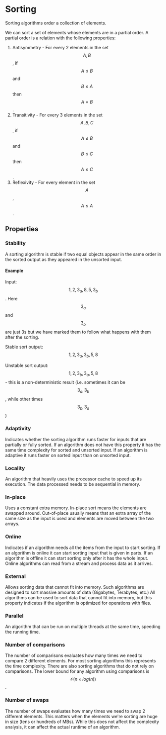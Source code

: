 # Sorting

Sorting algorithms order a collection of elements.

We can sort a set of elements whose elements are in a partial order. A partial order is a relation with the following properties:

1. Antisymmetry - For every 2 elements in the set $$A, B$$, if $$A \le B$$ and $$B \le A$$ then $$A=B$$.
2. Transitivity - For every 3 elements in the set $$A, B, C$$, if $$A \le B$$ and $$B \le C$$ then $$A \le C$$.
3. Reflexivity - For every element in the set $$A$$, $$A \le A$$.

## Properties

### **Stability**

A sorting algorithm is stable if two equal objects appear in the same order in the sorted output as they appeared in the unsorted input.

#### Example

Input: $$1, 2, 3_a, 8, 5, 3_b$$. Here $$3_a$$ and $$3_b$$ are just 3s but we have marked them to follow what happens with them after the sorting.

Stable sort output: $$1,2,3_a,3_b,5,8$$

Unstable sort output: $$1,2,3_b,3_a,5,8$$ - this is a non-deterministic result (i.e. sometimes it can be $$3_a, 3_b$$, while other times $$3_b, 3_a$$)

### **Adaptivity**

Indicates whether the sorting algorithm runs faster for inputs that are partially or fully sorted. If an algorithm does not have this property it has the same time complexity for sorted and unsorted input. If an algorithm is adaptive it runs faster on sorted input than on unsorted input.

### **Locality**

An algorithm that heavily uses the processor cache to speed up its execution. The data processed needs to be sequential in memory.

### **In-place**

Uses a constant extra memory. In-place sort means the elements are swapped around. Out-of-place usually means that an extra array of the same size as the input is used and elements are moved between the two arrays.

### **Online**

Indicates if an algorithm needs all the items from the input to start sorting. If an algorithm is online it can start sorting input that is given in parts. If an algorithm is offline it can start sorting only after it has the whole input. Online algorithms can read from a stream and process data as it arrives.

### **External**

Allows sorting data that cannot fit into memory. Such algorithms are designed to sort massive amounts of data (Gigabytes, Terabytes, etc.) All algorithms can be used to sort data that cannot fit into memory, but this property indicates if the algorithm is optimized for operations with files.

### **Parallel**

An algorithm that can be run on multiple threads at the same time, speeding the running time.

### **Number of comparisons**

The number of comparisons evaluates how many times we need to compare 2 different elements. For most sorting algorithms this represents the time complexity. There are also sorting algorithms that do not rely on comparisons. The lower bound for any algorithm using comparisons is $$\mathcal{O}(n \times log(n))$$.

### **Number of swaps**

The number of swaps evaluates how many times we need to swap 2 different elements. This matters when the elements we're sorting are huge in size (tens or hundreds of MBs). While this does not affect the complexity analysis, it can affect the actual runtime of an algorithm.
